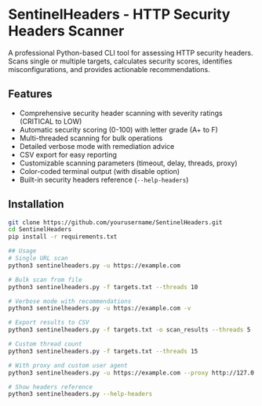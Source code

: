 # SentinelHeaders - HTTP Security Headers Scanner

A professional Python-based CLI tool for assessing HTTP security headers. Scans single or multiple targets, calculates security scores, identifies misconfigurations, and provides actionable recommendations.

## Features
- Comprehensive security header scanning with severity ratings (CRITICAL to LOW)
- Automatic security scoring (0-100) with letter grade (A+ to F)
- Multi-threaded scanning for bulk operations
- Detailed verbose mode with remediation advice
- CSV export for easy reporting
- Customizable scanning parameters (timeout, delay, threads, proxy)
- Color-coded terminal output (with disable option)
- Built-in security headers reference (`--help-headers`)

## Installation
```bash
git clone https://github.com/yourusername/SentinelHeaders.git
cd SentinelHeaders
pip install -r requirements.txt

## Usage
# Single URL scan
python3 sentinelheaders.py -u https://example.com

# Bulk scan from file
python3 sentinelheaders.py -f targets.txt --threads 10

# Verbose mode with recommendations
python3 sentinelheaders.py -u https://example.com -v

# Export results to CSV
python3 sentinelheaders.py -f targets.txt -o scan_results --threads 5

# Custom thread count
python3 sentinelheaders.py -f targets.txt --threads 15

# With proxy and custom user agent
python3 sentinelheaders.py -u https://example.com --proxy http://127.0.0.1:8080 --user-agent "Mozilla/5.0"

# Show headers reference
python3 sentinelheaders.py --help-headers
